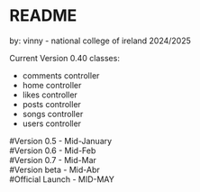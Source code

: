 # README


by: vinny - national college of ireland
2024/2025

Current Version 0.40 
    classes:
- comments controller
- home controller
- likes controller
- posts controller
- songs controller
- users controller 

#Version 0.5 - Mid-January <br>
#Version 0.6 - Mid-Feb <br>
#Version 0.7 - Mid-Mar <br>
#Version beta - Mid-Abr <br>
#Official Launch - MID-MAY
